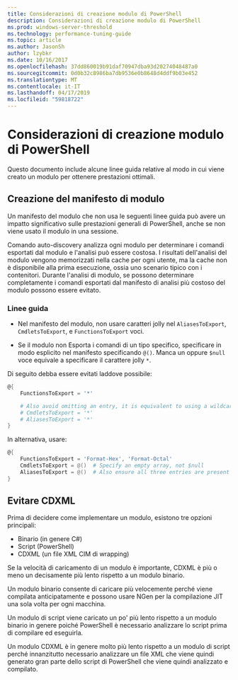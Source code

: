 ```yaml
---
title: Considerazioni di creazione modulo di PowerShell
description: Considerazioni di creazione modulo di PowerShell
ms.prod: windows-server-threshold
ms.technology: performance-tuning-guide
ms.topic: article
ms.author: JasonSh
author: lzybkr
ms.date: 10/16/2017
ms.openlocfilehash: 37dd860019b91daf70947dba93d20274048487a0
ms.sourcegitcommit: 0d0b32c8986ba7db9536e0b8648d4ddf9b03e452
ms.translationtype: MT
ms.contentlocale: it-IT
ms.lasthandoff: 04/17/2019
ms.locfileid: "59818722"
---
```

# <a name="powershell-module-authoring-considerations"></a>Considerazioni di creazione modulo di PowerShell

Questo documento include alcune linee guida relative al modo in cui viene creato un modulo per ottenere prestazioni ottimali.

## <a name="module-manifest-authoring"></a>Creazione del manifesto di modulo

Un manifesto del modulo che non usa le seguenti linee guida può avere un impatto significativo sulle prestazioni generali di PowerShell, anche se non viene usato il modulo in una sessione.

Comando auto-discovery analizza ogni modulo per determinare i comandi esportati dal modulo e l'analisi può essere costosa.
I risultati dell'analisi del modulo vengono memorizzati nella cache per ogni utente, ma la cache non è disponibile alla prima esecuzione, ossia uno scenario tipico con i contenitori.
Durante l'analisi di modulo, se possono determinare completamente i comandi esportati dal manifesto di analisi più costoso del modulo possono essere evitato.

### <a name="guidelines"></a>Linee guida

* Nel manifesto del modulo, non usare caratteri jolly nel `AliasesToExport`, `CmdletsToExport`, e `FunctionsToExport` voci.

* Se il modulo non Esporta i comandi di un tipo specifico, specificare in modo esplicito nel manifesto specificando `@()`.
Manca un oppure `$null` voce equivale a specificare il carattere jolly `*`.

Di seguito debba essere evitati laddove possibile:

```PowerShell
@{
    FunctionsToExport = '*'

    # Also avoid omitting an entry, it is equivalent to using a wildcard
    # CmdletsToExport = '*'
    # AliasesToExport = '*'
}
```

In alternativa, usare:

```PowerShell
@{
    FunctionsToExport = 'Format-Hex', 'Format-Octal'
    CmdletsToExport = @()  # Specify an empty array, not $null
    AliasesToExport = @()  # Also ensure all three entries are present
}
```

## <a name="avoid-cdxml"></a>Evitare CDXML

Prima di decidere come implementare un modulo, esistono tre opzioni principali:

* Binario (in genere C#)
* Script (PowerShell)
* CDXML (un file XML CIM di wrapping)

Se la velocità di caricamento di un modulo è importante, CDXML è più o meno un decisamente più lento rispetto a un modulo binario.

Un modulo binario consente di caricare più velocemente perché viene compilata anticipatamente e possono usare NGen per la compilazione JIT una sola volta per ogni macchina.

Un modulo di script viene caricato un po' più lento rispetto a un modulo binario in genere poiché PowerShell è necessario analizzare lo script prima di compilare ed eseguirla.

Un modulo CDXML è in genere molto più lento rispetto a un modulo di script perché innanzitutto necessario analizzare un file XML che viene quindi generato gran parte dello script di PowerShell che viene quindi analizzato e compilato.


